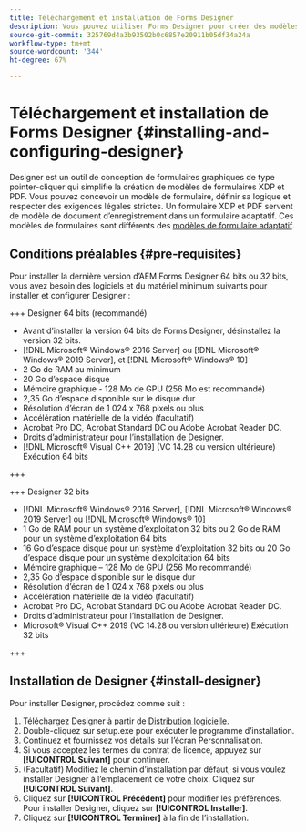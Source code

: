 ```yaml
---
title: Téléchargement et installation de Forms Designer
description: Vous pouvez utiliser Forms Designer pour créer des modèles de formulaires XDP et PDF qui servent de modèle pour un document d’enregistrement. Designer est disponible avec la licence [!DNL AEM Forms]
source-git-commit: 325769d4a3b93502b0c6857e20911b05df34a24a
workflow-type: tm+mt
source-wordcount: '344'
ht-degree: 67%

---
```



# Téléchargement et installation de Forms Designer {#installing-and-configuring-designer}

Designer est un outil de conception de formulaires graphiques de type pointer-cliquer qui simplifie la création de modèles de formulaires XDP et PDF. Vous pouvez concevoir un modèle de formulaire, définir sa logique et respecter des exigences légales strictes. Un formulaire XDP et PDF servent de modèle de document d’enregistrement dans un formulaire adaptatif. Ces modèles de formulaires sont différents des [modèles de formulaire adaptatif](template-editor.md).

## Conditions préalables {#pre-requisites}

Pour installer la dernière version d’AEM Forms Designer 64 bits ou 32 bits, vous avez besoin des logiciels et du matériel minimum suivants pour installer et configurer Designer :

+++ Designer 64 bits (recommandé)

* Avant d’installer la version 64 bits de Forms Designer, désinstallez la version 32 bits.
* [!DNL Microsoft® Windows® 2016 Server] ou [!DNL Microsoft® Windows® 2019 Server], et [!DNL Microsoft® Windows® 10]
* 2 Go de RAM au minimum
* 20 Go d’espace disque
* Mémoire graphique - 128 Mo de GPU (256 Mo est recommandé)
* 2,35 Go d’espace disponible sur le disque dur
* Résolution d’écran de 1 024 x 768 pixels ou plus
* Accélération matérielle de la vidéo (facultatif)
* Acrobat Pro DC, Acrobat Standard DC ou Adobe Acrobat Reader DC.
* Droits d’administrateur pour l’installation de Designer.
* [!DNL Microsoft® Visual C++ 2019] (VC 14.28 ou version ultérieure) Exécution 64 bits

+++

+++ Designer 32 bits

* [!DNL Microsoft® Windows® 2016 Server], [!DNL Microsoft® Windows® 2019 Server] ou [!DNL Microsoft® Windows® 10]
* 1 Go de RAM pour un système d’exploitation 32 bits ou 2 Go de RAM pour un système d’exploitation 64 bits
* 16 Go d’espace disque pour un système d’exploitation 32 bits ou 20 Go d’espace disque pour un système d’exploitation 64 bits
* Mémoire graphique – 128 Mo de GPU (256 Mo recommandé)
* 2,35 Go d’espace disponible sur le disque dur
* Résolution d’écran de 1 024 x 768 pixels ou plus
* Accélération matérielle de la vidéo (facultatif)
* Acrobat Pro DC, Acrobat Standard DC ou Adobe Acrobat Reader DC.
* Droits d’administrateur pour l’installation de Designer.
* Microsoft® Visual C++ 2019 (VC 14.28 ou version ultérieure) Exécution 32 bits

+++

## Installation de Designer {#install-designer}

Pour installer Designer, procédez comme suit :

1. Téléchargez Designer à partir de [Distribution logicielle](https://experience.adobe.com/downloads).
1. Double-cliquez sur setup.exe pour exécuter le programme d’installation.
1. Continuez et fournissez vos détails sur l’écran Personnalisation.
1. Si vous acceptez les termes du contrat de licence, appuyez sur **[!UICONTROL Suivant]** pour continuer.
1. (Facultatif) Modifiez le chemin d’installation par défaut, si vous voulez installer Designer à l’emplacement de votre choix. Cliquez sur **[!UICONTROL Suivant]**.
1. Cliquez sur **[!UICONTROL Précédent]** pour modifier les préférences. Pour installer Designer, cliquez sur **[!UICONTROL Installer]**.
1. Cliquez sur **[!UICONTROL Terminer]** à la fin de l’installation.
